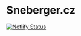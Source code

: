 # Sneberger.cz

[![Netlify Status](https://api.netlify.com/api/v1/badges/86e74342-eccc-49bd-a765-746bda2624b0/deploy-status)](https://app.netlify.com/sites/sneberger/deploys)
